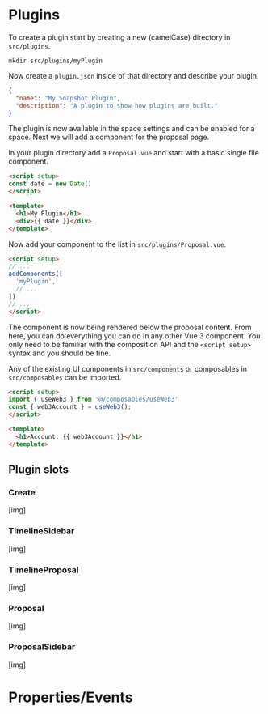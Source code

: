 # Plugins

To create a plugin start by creating a new (camelCase) directory in `src/plugins`.

```shell
mkdir src/plugins/myPlugin
```

Now create a `plugin.json` inside of that directory and describe your plugin.

```json
{
  "name": "My Snapshot Plugin",
  "description": "A plugin to show how plugins are built."
}
```

The plugin is now available in the space settings and can be enabled for a space. Next we will add a component for the proposal page.

In your plugin directory add a `Proposal.vue` and start with a basic single file component.

```html
<script setup>
const date = new Date()
</script>

<template>
  <h1>My Plugin</h1>
  <div>{{ date }}</div>
</template>
```

Now add your component to the list in `src/plugins/Proposal.vue`.

```html
<script setup>
// ...
addComponents([
  'myPlugin',
  // ...
])
// ...
</script>
```

The component is now being rendered below the proposal content. From here, you can do everything you can do in any other Vue 3 component. You only need to be familiar with the composition API and the `<script setup>` syntax and you should be fine.

Any of the existing UI components in `src/components` or composables in `src/composables` can be imported.

```html
<script setup>
import { useWeb3 } from '@/composables/useWeb3'
const { web3Account } = useWeb3();
</script>

<template>
  <h1>Account: {{ web3Account }}</h1>
</template>
```

## Plugin slots

### Create

[img]

### TimelineSidebar

[img]

### TimelineProposal

[img]

### Proposal

[img]

### ProposalSidebar

[img]

# Properties/Events